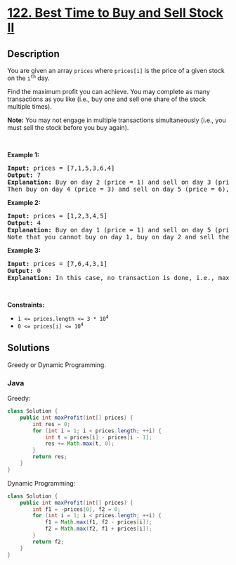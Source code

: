 # [122. Best Time to Buy and Sell Stock II](https://leetcode.com/problems/best-time-to-buy-and-sell-stock-ii)

## Description

<p>You are given an array <code>prices</code> where <code>prices[i]</code> is the price of a given stock on the <code>i<sup>th</sup></code> day.</p>

<p>Find the maximum profit you can achieve. You may complete as many transactions as you like (i.e., buy one and sell one share of the stock multiple times).</p>

<p><strong>Note:</strong> You may not engage in multiple transactions simultaneously (i.e., you must sell the stock before you buy again).</p>

<p>&nbsp;</p>
<p><strong>Example 1:</strong></p>

<pre>
<strong>Input:</strong> prices = [7,1,5,3,6,4]
<strong>Output:</strong> 7
<strong>Explanation:</strong> Buy on day 2 (price = 1) and sell on day 3 (price = 5), profit = 5-1 = 4.
Then buy on day 4 (price = 3) and sell on day 5 (price = 6), profit = 6-3 = 3.
</pre>

<p><strong>Example 2:</strong></p>

<pre>
<strong>Input:</strong> prices = [1,2,3,4,5]
<strong>Output:</strong> 4
<strong>Explanation:</strong> Buy on day 1 (price = 1) and sell on day 5 (price = 5), profit = 5-1 = 4.
Note that you cannot buy on day 1, buy on day 2 and sell them later, as you are engaging multiple transactions at the same time. You must sell before buying again.
</pre>

<p><strong>Example 3:</strong></p>

<pre>
<strong>Input:</strong> prices = [7,6,4,3,1]
<strong>Output:</strong> 0
<strong>Explanation:</strong> In this case, no transaction is done, i.e., max profit = 0.
</pre>

<p>&nbsp;</p>
<p><strong>Constraints:</strong></p>

<ul>
	<li><code>1 &lt;= prices.length &lt;= 3 * 10<sup>4</sup></code></li>
	<li><code>0 &lt;= prices[i] &lt;= 10<sup>4</sup></code></li>
</ul>

## Solutions

Greedy or Dynamic Programming.

<!-- tabs:start -->

### **Java**

Greedy:

```java
class Solution {
    public int maxProfit(int[] prices) {
        int res = 0;
        for (int i = 1; i < prices.length; ++i) {
            int t = prices[i] - prices[i - 1];
            res += Math.max(t, 0);
        }
        return res;
    }
}
```

Dynamic Programming:

```java
class Solution {
    public int maxProfit(int[] prices) {
        int f1 = -prices[0], f2 = 0;
        for (int i = 1; i < prices.length; ++i) {
            f1 = Math.max(f1, f2 - prices[i]);
            f2 = Math.max(f2, f1 + prices[i]);
        }
        return f2;
    }
}
```

<!-- tabs:end -->
